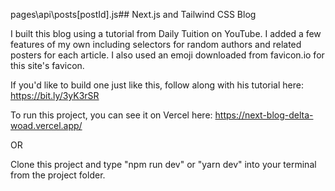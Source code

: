 pages\api\posts\[postId].js## Next.js and Tailwind CSS Blog

I built this blog using a tutorial from Daily Tuition on YouTube. I added a few features of my own including selectors for random authors and related posters for each article. I also used an emoji downloaded from favicon.io for this site's favicon.

If you'd like to build one just like this, follow along with his tutorial here: https://bit.ly/3yK3rSR

To run this project, you can see it on Vercel here: https://next-blog-delta-woad.vercel.app/

OR

Clone this project and type "npm run dev" or "yarn dev" into your terminal from the project folder.